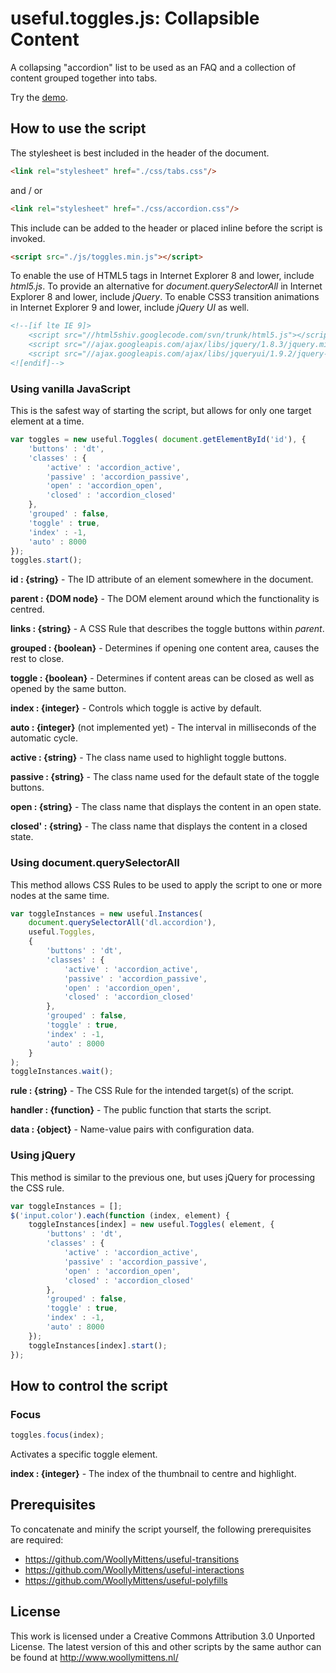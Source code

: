 # useful.toggles.js: Collapsible Content

A collapsing "accordion" list to be used as an FAQ and a collection of content grouped together into tabs.

Try the <a href="http://www.woollymittens.nl/useful/default.php?url=toggles">demo</a>.

## How to use the script

The stylesheet is best included in the header of the document.

```html
<link rel="stylesheet" href="./css/tabs.css"/>
```

and / or

```html
<link rel="stylesheet" href="./css/accordion.css"/>
```

This include can be added to the header or placed inline before the script is invoked.

```html
<script src="./js/toggles.min.js"></script>
```

To enable the use of HTML5 tags in Internet Explorer 8 and lower, include *html5.js*. To provide an alternative for *document.querySelectorAll* in Internet Explorer 8 and lower, include *jQuery*. To enable CSS3 transition animations in Internet Explorer 9 and lower, include *jQuery UI* as well.

```html
<!--[if lte IE 9]>
	<script src="//html5shiv.googlecode.com/svn/trunk/html5.js"></script>
	<script src="//ajax.googleapis.com/ajax/libs/jquery/1.8.3/jquery.min.js"></script>
	<script src="//ajax.googleapis.com/ajax/libs/jqueryui/1.9.2/jquery-ui.min.js"></script>
<![endif]-->
```

### Using vanilla JavaScript

This is the safest way of starting the script, but allows for only one target element at a time.

```javascript
var toggles = new useful.Toggles( document.getElementById('id'), {
	'buttons' : 'dt',
	'classes' : {
		'active' : 'accordion_active',
		'passive' : 'accordion_passive',
		'open' : 'accordion_open',
		'closed' : 'accordion_closed'
	},
	'grouped' : false,
	'toggle' : true,
	'index' : -1,
	'auto' : 8000
});
toggles.start();
```

**id : {string}** - The ID attribute of an element somewhere in the document.

**parent : {DOM node}** - The DOM element around which the functionality is centred.

**links : {string}** - A CSS Rule that describes the toggle buttons within *parent*.

**grouped : {boolean}** - Determines if opening one content area, causes the rest to close.

**toggle : {boolean}** - Determines if content areas can be closed as well as opened by the same button.

**index : {integer}** - Controls which toggle is active by default.

**auto : {integer}** (not implemented yet) - The interval in milliseconds of the automatic cycle.

**active : {string}** - The class name used to highlight toggle buttons.

**passive : {string}** - The class name used for the default state of the toggle buttons.

**open : {string}** - The class name that displays the content in an open state.

**closed' : {string}** - The class name that displays the content in a closed state.

### Using document.querySelectorAll

This method allows CSS Rules to be used to apply the script to one or more nodes at the same time.

```javascript
var toggleInstances = new useful.Instances(
	document.querySelectorAll('dl.accordion'),
	useful.Toggles,
	{
		'buttons' : 'dt',
		'classes' : {
			'active' : 'accordion_active',
			'passive' : 'accordion_passive',
			'open' : 'accordion_open',
			'closed' : 'accordion_closed'
		},
		'grouped' : false,
		'toggle' : true,
		'index' : -1,
		'auto' : 8000
	}
);
toggleInstances.wait();
```

**rule : {string}** - The CSS Rule for the intended target(s) of the script.

**handler : {function}** - The public function that starts the script.

**data : {object}** - Name-value pairs with configuration data.

### Using jQuery

This method is similar to the previous one, but uses jQuery for processing the CSS rule.

```javascript
var toggleInstances = [];
$('input.color').each(function (index, element) {
	toggleInstances[index] = new useful.Toggles( element, {
		'buttons' : 'dt',
		'classes' : {
			'active' : 'accordion_active',
			'passive' : 'accordion_passive',
			'open' : 'accordion_open',
			'closed' : 'accordion_closed'
		},
		'grouped' : false,
		'toggle' : true,
		'index' : -1,
		'auto' : 8000
	});
	toggleInstances[index].start();
});
```

## How to control the script

### Focus

```javascript
toggles.focus(index);
```

Activates a specific toggle element.

**index : {integer}** - The index of the thumbnail to centre and highlight.

## Prerequisites

To concatenate and minify the script yourself, the following prerequisites are required:
+ https://github.com/WoollyMittens/useful-transitions
+ https://github.com/WoollyMittens/useful-interactions
+ https://github.com/WoollyMittens/useful-polyfills

## License
This work is licensed under a Creative Commons Attribution 3.0 Unported License. The latest version of this and other scripts by the same author can be found at http://www.woollymittens.nl/
